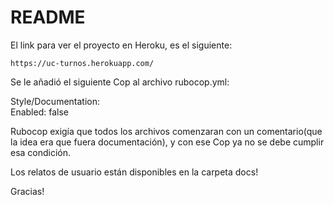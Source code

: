 # README

El link para ver el proyecto en Heroku, es el siguiente:

    https://uc-turnos.herokuapp.com/  

Se le añadió el siguiente Cop al archivo rubocop.yml:  

Style/Documentation:  
  Enabled: false  

Rubocop exigía que todos los archivos comenzaran con un comentario(que la idea era que fuera documentación),
y con ese Cop ya no se debe cumplir esa condición.  

Los relatos de usuario están disponibles en la carpeta docs!  

Gracias!  